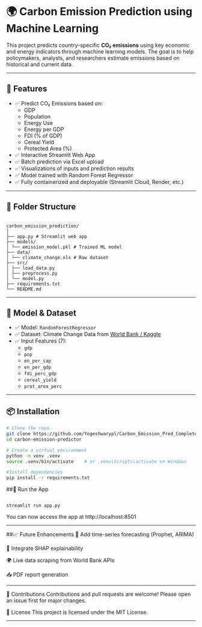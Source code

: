 
# 🌍 Carbon Emission Prediction using Machine Learning

This project predicts country-specific **CO₂ emissions** using key economic and energy indicators through machine learning models. The goal is to help policymakers, analysts, and researchers estimate emissions based on historical and current data.

---

## 🚀 Features

- ✅ Predict CO₂ Emissions based on:
  - GDP
  - Population
  - Energy Use
  - Energy per GDP
  - FDI (% of GDP)
  - Cereal Yield
  - Protected Area (%)
- ✅ Interactive Streamlit Web App
- ✅ Batch prediction via Excel upload
- ✅ Visualizations of inputs and prediction results
- ✅ Model trained with Random Forest Regressor
- ✅ Fully containerized and deployable (Streamlit Cloud, Render, etc.)

---

## 📁 Folder Structure

```

carbon_emission_prediction/
│
├── app.py # Streamlit web app
├── models/
│ └── emission_model.pkl # Trained ML model
├── data/
│ └── climate_change.xls # Raw dataset
├── src/
│ ├── load_data.py
│ ├── preprocess.py
│ └── model.py
├── requirements.txt
└── README.md

```

---

## 🧠 Model & Dataset

- ✅ Model: `RandomForestRegressor`
- ✅ Dataset: Climate Change Data from [World Bank / Kaggle](https://data.worldbank.org)
- ✅ Input Features (7):
  - `gdp`
  - `pop`
  - `en_per_cap`
  - `en_per_gdp`
  - `fdi_perc_gdp`
  - `cereal_yield`
  - `prot_area_perc`

---

## 📦 Installation

```bash
# Clone the repo
git clone https://github.com/Yogeshwarypl/Carbon_Emission_Pred_Complete_Model.git
cd carbon-emission-predictor

# Create a virtual environment
python -m venv .venv
source .venv/bin/activate    # or .venv\Scripts\activate on Windows

#Install dependencies
pip install -r requirements.txt

```
##🎯 Run the App
```

streamlit run app.py

```
You can now access the app at http://localhost:8501

---
##📈 Future Enhancements
🔄 Add time-series forecasting (Prophet, ARIMA)

🧠 Integrate SHAP explainability

🌍 Live data scraping from World Bank APIs

📥 PDF report generation

---

🤝 Contributions
Contributions and pull requests are welcome! Please open an issue first for major changes.

📜 License
This project is licensed under the MIT License.


---

